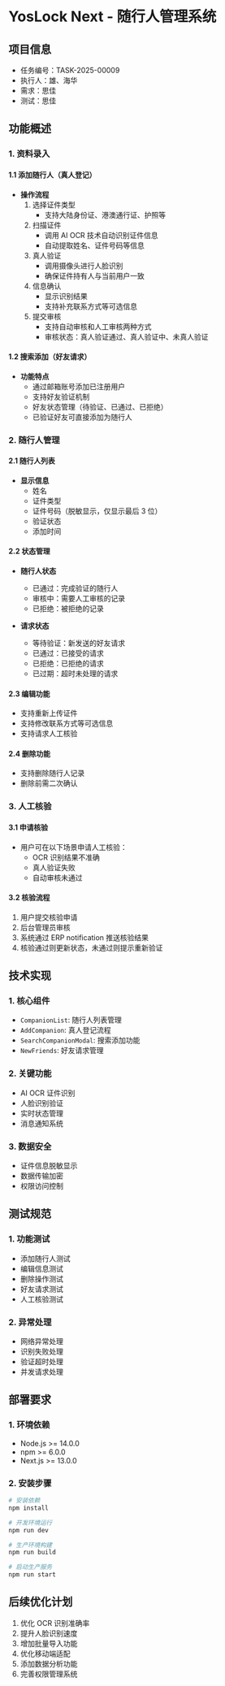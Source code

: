 # YosLock Next - 随行人管理系统

## 项目信息
- 任务编号：TASK-2025-00009
- 执行人：雄、海华
- 需求：思佳
- 测试：思佳

## 功能概述

### 1. 资料录入
#### 1.1 添加随行人（真人登记）
- **操作流程**
  1. 选择证件类型
     - 支持大陆身份证、港澳通行证、护照等
  2. 扫描证件
     - 调用 AI OCR 技术自动识别证件信息
     - 自动提取姓名、证件号码等信息
  3. 真人验证
     - 调用摄像头进行人脸识别
     - 确保证件持有人与当前用户一致
  4. 信息确认
     - 显示识别结果
     - 支持补充联系方式等可选信息
  5. 提交审核
     - 支持自动审核和人工审核两种方式
     - 审核状态：真人验证通过、真人验证中、未真人验证

#### 1.2 搜索添加（好友请求）
- **功能特点**
  - 通过邮箱账号添加已注册用户
  - 支持好友验证机制
  - 好友状态管理（待验证、已通过、已拒绝）
  - 已验证好友可直接添加为随行人

### 2. 随行人管理
#### 2.1 随行人列表
- **显示信息**
  - 姓名
  - 证件类型
  - 证件号码（脱敏显示，仅显示最后 3 位）
  - 验证状态
  - 添加时间

#### 2.2 状态管理
- **随行人状态**
  - 已通过：完成验证的随行人
  - 审核中：需要人工审核的记录
  - 已拒绝：被拒绝的记录

- **请求状态**
  - 等待验证：新发送的好友请求
  - 已通过：已接受的请求
  - 已拒绝：已拒绝的请求
  - 已过期：超时未处理的请求

#### 2.3 编辑功能
- 支持重新上传证件
- 支持修改联系方式等可选信息
- 支持请求人工核验

#### 2.4 删除功能
- 支持删除随行人记录
- 删除前需二次确认

### 3. 人工核验
#### 3.1 申请核验
- 用户可在以下场景申请人工核验：
  - OCR 识别结果不准确
  - 真人验证失败
  - 自动审核未通过

#### 3.2 核验流程
1. 用户提交核验申请
2. 后台管理员审核
3. 系统通过 ERP notification 推送核验结果
4. 核验通过则更新状态，未通过则提示重新验证

## 技术实现

### 1. 核心组件
- `CompanionList`: 随行人列表管理
- `AddCompanion`: 真人登记流程
- `SearchCompanionModal`: 搜索添加功能
- `NewFriends`: 好友请求管理

### 2. 关键功能
- AI OCR 证件识别
- 人脸识别验证
- 实时状态管理
- 消息通知系统

### 3. 数据安全
- 证件信息脱敏显示
- 数据传输加密
- 权限访问控制

## 测试规范

### 1. 功能测试
- 添加随行人测试
- 编辑信息测试
- 删除操作测试
- 好友请求测试
- 人工核验测试

### 2. 异常处理
- 网络异常处理
- 识别失败处理
- 验证超时处理
- 并发请求处理

## 部署要求

### 1. 环境依赖
- Node.js >= 14.0.0
- npm >= 6.0.0
- Next.js >= 13.0.0

### 2. 安装步骤
```bash
# 安装依赖
npm install

# 开发环境运行
npm run dev

# 生产环境构建
npm run build

# 启动生产服务
npm run start
```

## 后续优化计划
1. 优化 OCR 识别准确率
2. 提升人脸识别速度
3. 增加批量导入功能
4. 优化移动端适配
5. 添加数据分析功能
6. 完善权限管理系统
